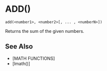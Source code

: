 # ADD()
`add(<number1>, <number2>[, ... , <numberN>])`

  Returns the sum of the given numbers.


## See Also
- [MATH FUNCTIONS]
- [lmath()]

